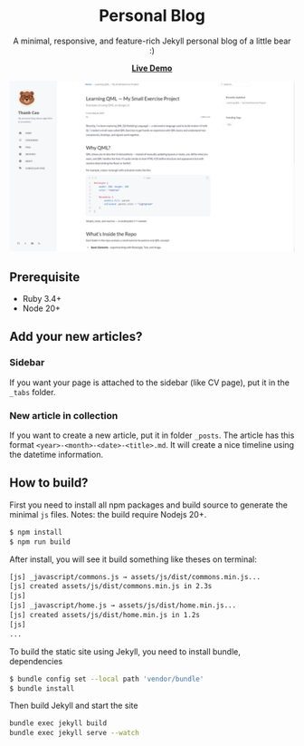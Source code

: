 <!-- markdownlint-disable-next-line -->
<div align="center">

  <!-- markdownlint-disable-next-line -->
  # Personal Blog

  A minimal, responsive, and feature-rich Jekyll personal blog of a little bear :)

  <!-- TODO: Change this -->
  [**Live Demo**](https://caoduythanh.github.io/)

  <!-- TODO: Change this -->
  ![](/assets/img/profile/screenshot.png)

</div>

## Prerequisite
- Ruby 3.4+
- Node 20+

## Add your new articles?

### Sidebar

If you want your page is attached to the sidebar (like CV page), put it in the `_tabs` folder.

### New article in collection

If you want to create a new article, put it in folder `_posts`. The article has this format `<year>-<month>-<date>-<title>.md`. It will create a nice timeline using the datetime information.

## How to build?

First you need to install all npm packages and build source to generate the minimal `js` files. Notes: the build require Nodejs 20+.

```bash
$ npm install
$ npm run build
```

After install, you will see it build something like theses on terminal:

```bash
[js] _javascript/commons.js → assets/js/dist/commons.min.js...
[js] created assets/js/dist/commons.min.js in 2.3s
[js] 
[js] _javascript/home.js → assets/js/dist/home.min.js...
[js] created assets/js/dist/home.min.js in 1.2s
[js] 
...
```

To build the static site using Jekyll, you need to install bundle, dependencies

```bash
$ bundle config set --local path 'vendor/bundle'
$ bundle install
```

Then build Jekyll and start the site

```bash
bundle exec jekyll build
bundle exec jekyll serve --watch
```
